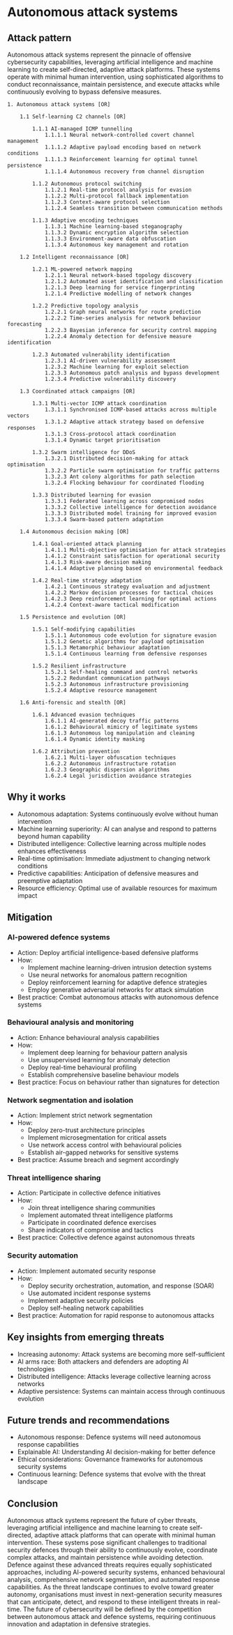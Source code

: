 # Autonomous attack systems

## Attack pattern

Autonomous attack systems represent the pinnacle of offensive cybersecurity capabilities, leveraging artificial 
intelligence and machine learning to create self-directed, adaptive attack platforms. These systems operate with 
minimal human intervention, using sophisticated algorithms to conduct reconnaissance, maintain persistence, and 
execute attacks while continuously evolving to bypass defensive measures.

```text
1. Autonomous attack systems [OR]

    1.1 Self-learning C2 channels [OR]
    
        1.1.1 AI-managed ICMP tunnelling
            1.1.1.1 Neural network-controlled covert channel management
            1.1.1.2 Adaptive payload encoding based on network conditions
            1.1.1.3 Reinforcement learning for optimal tunnel persistence
            1.1.1.4 Autonomous recovery from channel disruption
            
        1.1.2 Autonomous protocol switching
            1.1.2.1 Real-time protocol analysis for evasion
            1.1.2.2 Multi-protocol fallback implementation
            1.1.2.3 Context-aware protocol selection
            1.1.2.4 Seamless transition between communication methods
            
        1.1.3 Adaptive encoding techniques
            1.1.3.1 Machine learning-based steganography
            1.1.3.2 Dynamic encryption algorithm selection
            1.1.3.3 Environment-aware data obfuscation
            1.1.3.4 Autonomous key management and rotation
            
    1.2 Intelligent reconnaissance [OR]
    
        1.2.1 ML-powered network mapping
            1.2.1.1 Neural network-based topology discovery
            1.2.1.2 Automated asset identification and classification
            1.2.1.3 Deep learning for service fingerprinting
            1.2.1.4 Predictive modelling of network changes
            
        1.2.2 Predictive topology analysis
            1.2.2.1 Graph neural networks for route prediction
            1.2.2.2 Time-series analysis for network behaviour forecasting
            1.2.2.3 Bayesian inference for security control mapping
            1.2.2.4 Anomaly detection for defensive measure identification
            
        1.2.3 Automated vulnerability identification
            1.2.3.1 AI-driven vulnerability assessment
            1.2.3.2 Machine learning for exploit selection
            1.2.3.3 Autonomous patch analysis and bypass development
            1.2.3.4 Predictive vulnerability discovery
            
    1.3 Coordinated attack campaigns [OR]
    
        1.3.1 Multi-vector ICMP attack coordination
            1.3.1.1 Synchronised ICMP-based attacks across multiple vectors
            1.3.1.2 Adaptive attack strategy based on defensive responses
            1.3.1.3 Cross-protocol attack coordination
            1.3.1.4 Dynamic target prioritisation
            
        1.3.2 Swarm intelligence for DDoS
            1.3.2.1 Distributed decision-making for attack optimisation
            1.3.2.2 Particle swarm optimisation for traffic patterns
            1.3.2.3 Ant colony algorithms for path selection
            1.3.2.4 Flocking behaviour for coordinated flooding
            
        1.3.3 Distributed learning for evasion
            1.3.3.1 Federated learning across compromised nodes
            1.3.3.2 Collective intelligence for detection avoidance
            1.3.3.3 Distributed model training for improved evasion
            1.3.3.4 Swarm-based pattern adaptation
            
    1.4 Autonomous decision making [OR]
    
        1.4.1 Goal-oriented attack planning
            1.4.1.1 Multi-objective optimisation for attack strategies
            1.4.1.2 Constraint satisfaction for operational security
            1.4.1.3 Risk-aware decision making
            1.4.1.4 Adaptive planning based on environmental feedback
            
        1.4.2 Real-time strategy adaptation
            1.4.2.1 Continuous strategy evaluation and adjustment
            1.4.2.2 Markov decision processes for tactical choices
            1.4.2.3 Deep reinforcement learning for optimal actions
            1.4.2.4 Context-aware tactical modification
            
    1.5 Persistence and evolution [OR]
    
        1.5.1 Self-modifying capabilities
            1.5.1.1 Autonomous code evolution for signature evasion
            1.5.1.2 Genetic algorithms for payload optimisation
            1.5.1.3 Metamorphic behaviour adaptation
            1.5.1.4 Continuous learning from defensive responses
            
        1.5.2 Resilient infrastructure
            1.5.2.1 Self-healing command and control networks
            1.5.2.2 Redundant communication pathways
            1.5.2.3 Autonomous infrastructure provisioning
            1.5.2.4 Adaptive resource management
            
    1.6 Anti-forensic and stealth [OR]
    
        1.6.1 Advanced evasion techniques
            1.6.1.1 AI-generated decoy traffic patterns
            1.6.1.2 Behavioural mimicry of legitimate systems
            1.6.1.3 Autonomous log manipulation and cleaning
            1.6.1.4 Dynamic identity masking
            
        1.6.2 Attribution prevention
            1.6.2.1 Multi-layer obfuscation techniques
            1.6.2.2 Autonomous infrastructure rotation
            1.6.2.3 Geographic dispersion algorithms
            1.6.2.4 Legal jurisdiction avoidance strategies
```

## Why it works

-   Autonomous adaptation: Systems continuously evolve without human intervention
-   Machine learning superiority: AI can analyse and respond to patterns beyond human capability
-   Distributed intelligence: Collective learning across multiple nodes enhances effectiveness
-   Real-time optimisation: Immediate adjustment to changing network conditions
-   Predictive capabilities: Anticipation of defensive measures and preemptive adaptation
-   Resource efficiency: Optimal use of available resources for maximum impact

## Mitigation

### AI-powered defence systems

-   Action: Deploy artificial intelligence-based defensive platforms
-   How:
    -   Implement machine learning-driven intrusion detection systems
    -   Use neural networks for anomalous pattern recognition
    -   Deploy reinforcement learning for adaptive defence strategies
    -   Employ generative adversarial networks for attack simulation
-   Best practice: Combat autonomous attacks with autonomous defence systems

### Behavioural analysis and monitoring

-   Action: Enhance behavioural analysis capabilities
-   How:
    -   Implement deep learning for behaviour pattern analysis
    -   Use unsupervised learning for anomaly detection
    -   Deploy real-time behavioural profiling
    -   Establish comprehensive baseline behaviour models
-   Best practice: Focus on behaviour rather than signatures for detection

### Network segmentation and isolation

-   Action: Implement strict network segmentation
-   How:
    -   Deploy zero-trust architecture principles
    -   Implement microsegmentation for critical assets
    -   Use network access control with behavioural policies
    -   Establish air-gapped networks for sensitive systems
-   Best practice: Assume breach and segment accordingly

### Threat intelligence sharing

-   Action: Participate in collective defence initiatives
-   How:
    -   Join threat intelligence sharing communities
    -   Implement automated threat intelligence platforms
    -   Participate in coordinated defence exercises
    -   Share indicators of compromise and tactics
-   Best practice: Collective defence against autonomous threats

### Security automation

-   Action: Implement automated security response
-   How:
    -   Deploy security orchestration, automation, and response (SOAR)
    -   Use automated incident response systems
    -   Implement adaptive security policies
    -   Deploy self-healing network capabilities
-   Best practice: Automation for rapid response to autonomous attacks

## Key insights from emerging threats

-   Increasing autonomy: Attack systems are becoming more self-sufficient
-   AI arms race: Both attackers and defenders are adopting AI technologies
-   Distributed intelligence: Attacks leverage collective learning across networks
-   Adaptive persistence: Systems can maintain access through continuous evolution

## Future trends and recommendations

-   Autonomous response: Defence systems will need autonomous response capabilities
-   Explainable AI: Understanding AI decision-making for better defence
-   Ethical considerations: Governance frameworks for autonomous security systems
-   Continuous learning: Defence systems that evolve with the threat landscape

## Conclusion

Autonomous attack systems represent the future of cyber threats, leveraging artificial intelligence and machine learning to create self-directed, adaptive attack platforms that can operate with minimal human intervention. These systems pose significant challenges to traditional security defences through their ability to continuously evolve, coordinate complex attacks, and maintain persistence while avoiding detection. Defence against these advanced threats requires equally sophisticated approaches, including AI-powered security systems, enhanced behavioural analysis, comprehensive network segmentation, and automated response capabilities. As the threat landscape continues to evolve toward greater autonomy, organisations must invest in next-generation security measures that can anticipate, detect, and respond to these intelligent threats in real-time. The future of cybersecurity will be defined by the competition between autonomous attack and defence systems, requiring continuous innovation and adaptation in defensive strategies.
